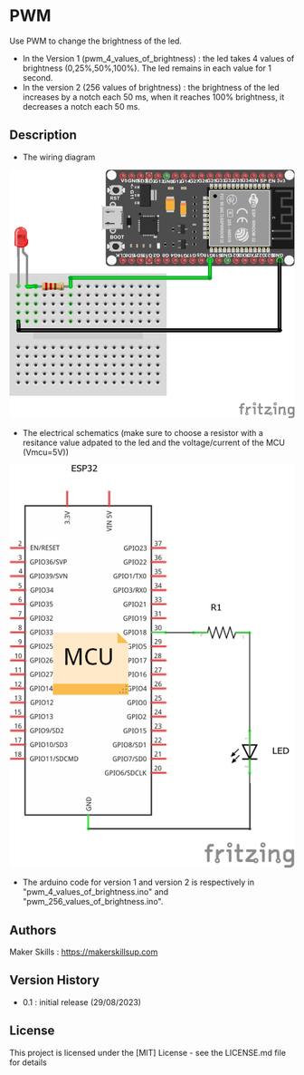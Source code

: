 # PWM

Use PWM to change the brightness of the led.
- In the Version 1 (pwm_4_values_of_brightness) : the led takes 4 values of brightness (0,25%,50%,100%). The led remains in each value for 1 second.
- In the version 2 (256 values of brightness) : the brightness of the led increases by a notch each 50 ms, when it reaches 100% brightness, it decreases a notch each 50 ms.

## Description

- The wiring diagram

![This is an alt text.](../img/wiring%20diagram.png "This is a sample image.")

- The electrical schematics (make sure to choose a resistor with a resitance value adpated to the led and the voltage/current of the MCU (Vmcu=5V))

![This is an alt text.](../img/electric%20schematics.png "This is a sample image.")

- The arduino code for version 1 and version 2 is respectively in "pwm_4_values_of_brightness.ino" and "pwm_256_values_of_brightness.ino".

## Authors

Maker Skills : https://makerskillsup.com

## Version History

- 0.1 : initial release (29/08/2023)

## License

This project is licensed under the [MIT] License - see the LICENSE.md file for details
